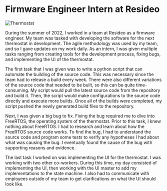 # Firmware Engineer Intern at Resideo

![Thermostat](https://www.resideo.com/us/en/-/media/Resideo/Consumer-Images/Hero%20Images/product%20collage2.jpg?h=600&w=1034&rv=8a105be5830e47c29400259e36bdf580&hash=ACA735F232D53812A4B9711B88E2AE1A)

During the summer of 2022, I worked in a team at Resideo as a firmware engineer. My team was tasked with developing the software for the next thermostat in development. The agile methodology was used by my team, and so I gave updates on my work daily. As an intern, I was given multiple tasks ranging from creating tools for the development process, fixing bugs, and implementing the UI of the thermostat. 

The first task that I was given was to write a python script that can automate the building of the source code. This was necessary since the team had to release a build every week. There were also different variations of the source code that needed to be built, so this can be quite time-consuming. My script would pull the latest source code from the repository and build it. Then, the script would make configurations to the source code directly and execute more builds. Once all of the builds were completed, my script pushed the newly generated build files to the repository. 

Next, I was given a big bug to fix. Fixing the bug required me to dive into FreeRTOS, the operating system of the thermostat. Prior to this task, I knew nothing about FreeRTOS. I had to research and learn about how the FreeRTOS source code works. To find the bug, I had to understand the source code and program some tests to verify any hypotheses I had about what was causing the bug. I eventually found the cause of the bug with supporting reasons and evidence. 

The last task I worked on was implementing the UI for the thermostat. I was working with two other co-workers. During this time, my day consisted of implementing the UI, then working with the UI master to add my implementations to the state machine. I also had to communicate with employees outside of my team to get clarifications on what the UI should look like. 